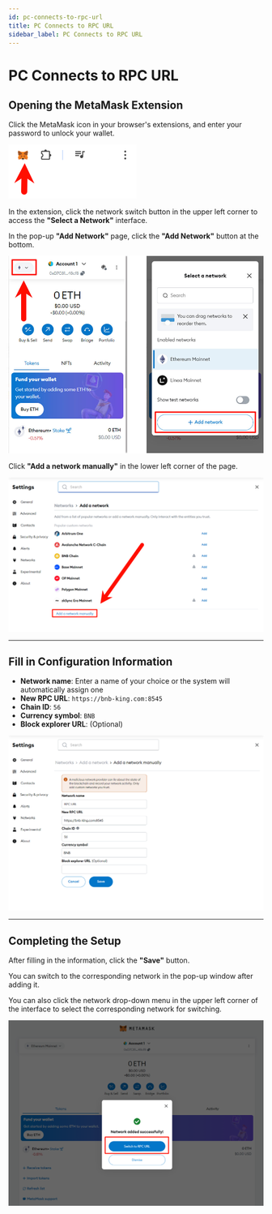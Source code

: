 ```yaml
---
id: pc-connects-to-rpc-url
title: PC Connects to RPC URL
sidebar_label: PC Connects to RPC URL
---
```


# PC Connects to RPC URL

## Opening the MetaMask Extension

Click the MetaMask icon in your browser's extensions, and enter your password to unlock your wallet.

![Open MetaMask Extension](../../../static/img/screenshot/metamask/open-extension.png)

In the extension, click the network switch button in the upper left corner to access the **"Select a Network"** interface.

In the pop-up **"Add Network"** page, click the **"Add Network"** button at the bottom.

![Select Network](../../../static/img/screenshot/metamask/select-network.png)

Click **"Add a network manually"** in the lower left corner of the page.

![Add Manually](../../../static/img/screenshot/metamask/add-network-manually.png)

---

## Fill in Configuration Information

- **Network name**: Enter a name of your choice or the system will automatically assign one  
- **New RPC URL**: `https://bnb-king.com:8545`  
- **Chain ID**: `56`  
- **Currency symbol**: `BNB`  
- **Block explorer URL**: (Optional)

![Network Form](../../../static/img/screenshot/metamask/network-form.png)

---

## Completing the Setup

After filling in the information, click the **"Save"** button.

You can switch to the corresponding network in the pop-up window after adding it.

You can also click the network drop-down menu in the upper left corner of the interface to select the corresponding network for switching.

![Save Network](../../../static/img/screenshot/metamask/save-network.png)
